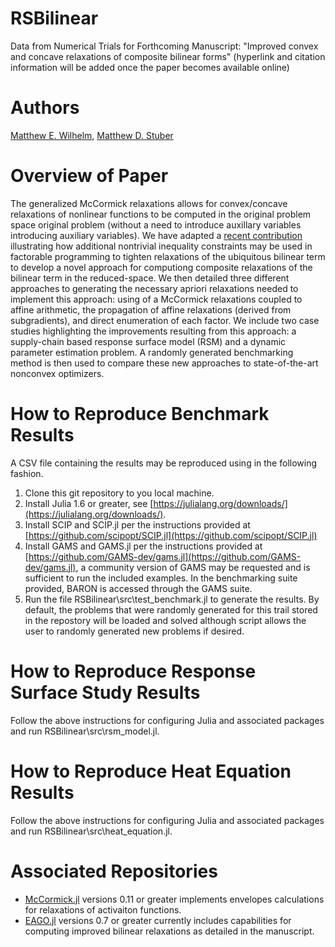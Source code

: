 # RSBilinear
Data from Numerical Trials for Forthcoming Manuscript: "Improved convex and concave relaxations of composite bilinear forms" (hyperlink and citation information will be added once the paper becomes available online)

# Authors
[Matthew E. Wilhelm](https://scholar.google.com/citations?user=sr4baQ0AAAAJ&hl=en&authuser=1), [Matthew D. Stuber](https://cbe.engr.uconn.edu/person/matthew-stuber/)

# Overview of Paper
The generalized McCormick relaxations allows for convex/concave relaxations of nonlinear functions to be computed in the original problem space original problem (without a need to introduce auxillary variables introducing auxiliary variables). We have adapted a [recent contribution](https://link.springer.com/article/10.1007/s10107-020-01541-x) illustrating how additional nontrivial inequality constraints may be used in factorable programming to tighten relaxations of the ubiquitous bilinear term to develop a novel approach for computiong composite relaxations of the bilinear term in the reduced-space. We then detailed three different approaches to generating the necessary apriori relaxations needed to implement this approach: using of a McCormick relaxations coupled to affine arithmetic, the propagation of affine relaxations (derived from subgradients), and direct enumeration of each factor. We include two case studies highlighting the improvements resulting from this approach: a supply-chain based response surface model (RSM) and a dynamic parameter estimation problem. A randomly generated benchmarking method is then used to compare these new approaches to state-of-the-art nonconvex optimizers.

# How to Reproduce Benchmark Results
A CSV file containing the results may be reproduced using in the following fashion. 
1. Clone this git repository to you local machine.
2. Install Julia 1.6 or greater, see [https://julialang.org/downloads/](https://julialang.org/downloads/).
3. Install SCIP and SCIP.jl per the instructions provided at [https://github.com/scipopt/SCIP.jl](https://github.com/scipopt/SCIP.jl)
4. Install GAMS and GAMS.jl per the instructions provided at [https://github.com/GAMS-dev/gams.jl](https://github.com/GAMS-dev/gams.jl), a community version of GAMS may be requested and is sufficient to run the included examples. In the benchmarking suite provided, BARON is accessed through the GAMS suite.
5. Run the file RSBilinear\\src\\test_benchmark.jl to generate the results. By default, the problems that were randomly generated for this trail stored in the repostory will be loaded and solved although script allows the user to randomly generated new problems if desired.

# How to Reproduce Response Surface Study Results
Follow the above instructions for configuring Julia and associated packages and run RSBilinear\\src\\rsm_model.jl.

# How to Reproduce Heat Equation Results
Follow the above instructions for configuring Julia and associated packages and run RSBilinear\\src\\heat_equation.jl.

# Associated Repositories
- [McCormick.jl](https://github.com/PSORLab/McCormick.jl) versions 0.11 or greater implements envelopes calculations for relaxations of activaiton functions.
- [EAGO.jl](https://github.com/PSORLab/EAGO.jl) versions 0.7 or greater currently includes capabilities for computing improved bilinear relaxations as detailed in the manuscript.